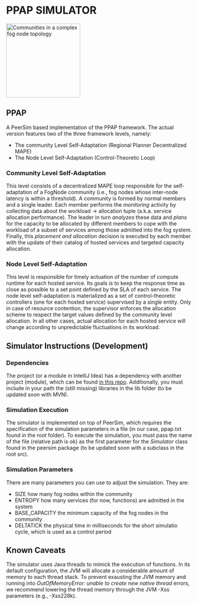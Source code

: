 # PPAP SIMULATOR

<img src="https://github.com/deib-polimi/ppap-simulation/raw/master/docs/PPAP_communities.png" alt="Communities in a complex fog node topology" width="200px"/>

## PPAP

A PeerSim based implementation of the PPAP framework. The actual version features two of the three framework levels, namely:

* The community Level Self-Adaptation (Regional Planner Decentralized MAPE)
* The Node Level Self-Adaptation (Control-Theoretic Loop)

### Community Level Self-Adaptation

This level consists of a decentralized MAPE loop responsible for the self-adaptation of a FogNode community (i.e., fog nodes whose inter-node latency is within a threshold). A community is formed by normal members and a single leader. Each member performs the *monitoring* activity by collecting data about the workload -> allocation tuple (a.k.a. service allocation performance). The leader in turn *analyzes* these data and *plans* for the capacity to be allocated by different members to cope with the workload of a subset of services among those admitted into the fog system. Finally, this *placement and allocation* decision is executed by each member with the update of their catalog of hosted services and targeted capacity allocation.

### Node Level Self-Adaptation

This level is responsible for timely actuation of the number of compute runtime for each hosted service. Its goals is to keep the response time as close as possible to a set point defined by the SLA of each service.
The node level self-adaptation is materialized as a set of control-theoretic controllers (one for each hosted service) supervised by a single entity. Only in case of resource contention, the supervisor enforces the allocation scheme to respect the target values defined by the community level allocation. In all other cases, actual allocation for each hosted service will change according to unpredictable fluctuations in its workload.


## Simulator Instructions (Development)

### Dependencies

The project (or a module in IntelliJ Idea) has a dependency with another project (module), which can be found [in this repo](https://github.com/deib-polimi/ppap-node). Additionally, you must include in your path the (still missing) libraries in the lib folder (to be updated soon with MVN). 

### Simulation Execution

The simulator is implemented on top of PeerSim, which requires the specification of the simulation parameters in a file (in our case, ppap.txt found in the root folder). To execute the simulation, you must pass the name of the file (relative path is ok) as the first parameter for the *Simulator* class found in the peersim package (to be updated soon with a subclass in the root src).

### Simulation Parameters

There are many parameters you can use to adjust the simulation. They are:

* SIZE how many fog nodes within the community 
* ENTROPY how many services (for now, functions) are admitted in the system 
* BASE_CAPACITY the minimum capacity of the fog nodes in the community
* DELTATICK the physical time in milliseconds for the short simulatio cycle, which is used as a control period 

## Known Caveats 

The simulator uses Java threads to mimick the execution of functions. In its default configuration, the JVM will allocate a considerable amount of memory to each thread stack. To prevent exausting the JVM memory and running into *OutOfMemoryError: unable to create new native thread* errors, we recommend lowering the thread memory through the JVM -Xss parameters (e.g., -Xss228k).
